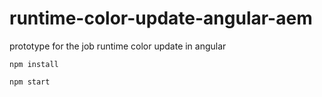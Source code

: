 # runtime-color-update-angular-aem
prototype for the job runtime color update in angular

```
npm install

npm start
```
